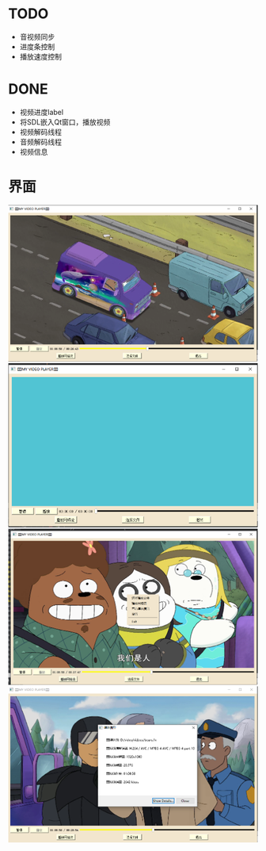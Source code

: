 # TODO 
- 音视频同步
- 进度条控制
- 播放速度控制

# DONE
- 视频进度label
- 将SDL嵌入Qt窗口，播放视频
- 视频解码线程
- 音频解码线程
- 视频信息

# 界面
![](./picture/playing.png)
![](./picture/screen.png)
![](./picture/setting.png)
![](./picture/video_msg.png)
